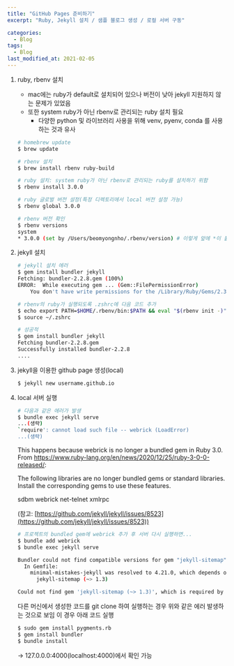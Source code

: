 ```yaml
---
title: "GitHub Pages 준비하기"
excerpt: "Ruby, Jekyll 설치 / 샘플 블로그 생성 / 로컬 서버 구동"

categories:
  - Blog
tags:
  - Blog
last_modified_at: 2021-02-05
---
```



1. ruby, rbenv 설치
    - mac에는 ruby가 default로 설치되어 있으나 버전이 낮아 jekyll 지원하지 않는 문제가 있었음
    - 또한 system ruby가 아닌 rbenv로 관리되는 ruby 설치 필요
        - 다양한 python 및 라이브러리 사용을 위해 venv, pyenv, conda 를 사용하는 것과 유사

    ```bash
    # homebrew update
    $ brew update

    # rbenv 설치
    $ brew install rbenv ruby-build

    # ruby 설치: system ruby가 아닌 rbenv로 관리되는 ruby를 설치하기 위함
    $ rbenv install 3.0.0

    # ruby 글로벌 버전 설정(특정 디렉토리에서 local 버전 설정 가능)
    $ rbenv global 3.0.0

    # rbenv 버전 확인
    $ rbenv versions
    system
    * 3.0.0 (set by /Users/beomyongnho/.rbenv/version) # 이렇게 앞에 *이 붙어야 함
    ```

2. jekyll 설치

    ```bash
    # jekyll 설치 에러
    $ gem install bundler jekyll
    Fetching: bundler-2.2.8.gem (100%)
    ERROR:  While executing gem ... (Gem::FilePermissionError)
        You don't have write permissions for the /Library/Ruby/Gems/2.3.0 directory.
    ```

    ```bash
    # rbenv의 ruby가 실행되도록 .zshrc에 다음 코드 추가 
    $ echo export PATH=$HOME/.rbenv/bin:$PATH && eval "$(rbenv init -)" >> ~/.zshrc
    $ source ~/.zshrc
    ```

    ```bash
    # 성공적
    $ gem install bundler jekyll
    Fetching bundler-2.2.8.gem
    Successfully installed bundler-2.2.8
    ....
    ```

3. jekyll을 이용한 github page 생성(local)

    ```bash
    $ jekyll new username.github.io
    ```

4. local 서버 실행

    ```bash
    # 다음과 같은 에러가 발생
    $ bundle exec jekyll serve
    ...(생략) 
    `require': cannot load such file -- webrick (LoadError) 
    ...(생략)
    ```

    This happens because webrick is no longer a bundled gem in Ruby 3.0. From https://www.ruby-lang.org/en/news/2020/12/25/ruby-3-0-0-released/:

    The following libraries are no longer bundled gems or standard libraries. Install the corresponding gems to use these features.

    sdbm
    webrick
    net-telnet
    xmlrpc

    (참고: [https://github.com/jekyll/jekyll/issues/8523](https://github.com/jekyll/jekyll/issues/8523))

    ```bash
    # 프로젝트의 bundled gem에 webrick 추가 후 서버 다시 실행하면...
    $ bundle add webrick
    $ bundle exec jekyll serve

    Bundler could not find compatible versions for gem "jekyll-sitemap":
      In Gemfile:
        minimal-mistakes-jekyll was resolved to 4.21.0, which depends on
          jekyll-sitemap (~> 1.3)

    Could not find gem 'jekyll-sitemap (~> 1.3)', which is required by gem 'minimal-mistakes-jekyll', in any of the sources.
    ```

    다른 머신에서 생성한 코드를 git clone 하여  실행하는 경우 위와 같은 에러 발생하는 것으로 보임
    이 경우 아래 코드 실행

    ```bash
    $ sudo gem install pygments.rb
    $ gem install bundler
    $ bundle install 
    ```

    → 127.0.0.0:4000(localhost:4000)에서 확인 가능
